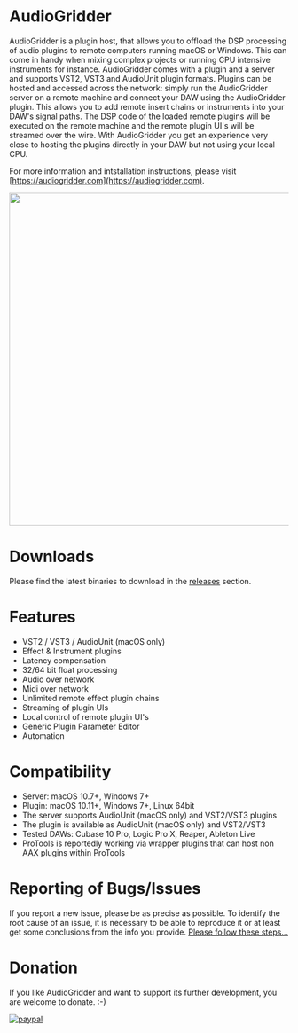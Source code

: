 # AudioGridder

AudioGridder is a plugin host, that allows you to offload the DSP processing of
audio plugins to remote computers running macOS or Windows. This can come in handy
when mixing complex projects or running CPU intensive instruments for instance.
AudioGridder comes with a plugin and a server and supports VST2, VST3 and
AudioUnit plugin formats. Plugins can be hosted and accessed across the network:
simply run the AudioGridder server on a remote machine and connect your DAW
using the AudioGridder plugin. This allows you to add remote insert chains or
instruments into your DAW's signal paths. The DSP code of the loaded remote
plugins will be executed on the remote machine and the remote plugin UI's will
be streamed over the wire. With AudioGridder you get an experience very close to
hosting the plugins directly in your DAW but not using your local CPU.

For more information and intstallation instructions, please visit
[https://audiogridder.com](https://audiogridder.com).

<p align="center">
<img src="https://raw.githubusercontent.com/apohl79/audiogridder/master/images/overview.jpg" width="600" />
</p>

# Downloads

Please find the latest binaries to download in the
[releases](https://github.com/apohl79/audiogridder/releases) section.

# Features

- VST2 / VST3 / AudioUnit (macOS only)
- Effect & Instrument plugins
- Latency compensation
- 32/64 bit float processing
- Audio over network
- Midi over network
- Unlimited remote effect plugin chains
- Streaming of plugin UIs
- Local control of remote plugin UI's
- Generic Plugin Parameter Editor
- Automation

# Compatibility

- Server: macOS 10.7+, Windows 7+
- Plugin: macOS 10.11+, Windows 7+, Linux 64bit
- The server supports AudioUnit (macOS only) and VST2/VST3 plugins
- The plugin is available as AudioUnit (macOS only) and VST2/VST3
- Tested DAWs: Cubase 10 Pro, Logic Pro X, Reaper, Ableton Live
- ProTools is reportedly working via wrapper plugins that can host
non AAX plugins within ProTools

# Reporting of Bugs/Issues

If you report a new issue, please be as precise as possible. To
identify the root cause of an issue, it is necessary to be able to
reproduce it or at least get some conclusions from the info you
provide. [Please follow these steps...](https://audiogridder.com/bug-reports/)


# Donation

If you like AudioGridder and want to support its further development, you are welcome to donate. :-)

[![paypal](https://www.paypalobjects.com/en_US/i/btn/btn_donateCC_LG.gif)](https://www.paypal.com/cgi-bin/webscr?cmd=_s-xclick&hosted_button_id=MF9TGYY8P8GG4)
